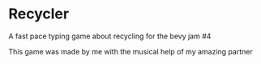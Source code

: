 # Recycler
A fast pace typing game about recycling for the bevy jam #4

This game was made by me with the musical help of my amazing partner
